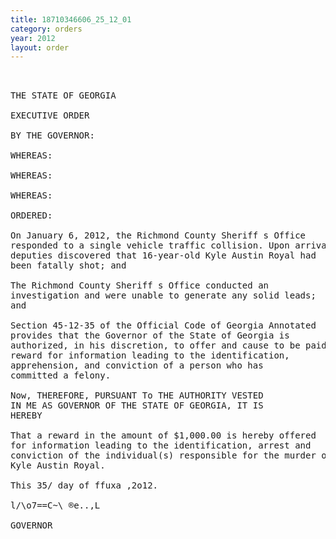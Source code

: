 ```yaml
---
title: 18710346606_25_12_01
category: orders
year: 2012
layout: order
---
```


<pre> 

THE STATE OF GEORGIA

EXECUTIVE ORDER

BY THE GOVERNOR:

WHEREAS:

WHEREAS:

WHEREAS:

ORDERED:

On January 6, 2012, the Richmond County Sheriff s Office
responded to a single vehicle traffic collision. Upon arrival,
deputies discovered that 16-year-old Kyle Austin Royal had
been fatally shot; and

The Richmond County Sheriff s Office conducted an
investigation and were unable to generate any solid leads;
and

Section 45-12-35 of the Official Code of Georgia Annotated
provides that the Governor of the State of Georgia is
authorized, in his discretion, to offer and cause to be paid a
reward for information leading to the identification,
apprehension, and conviction of a person who has
committed a felony.

Now, THEREFORE, PURSUANT To THE AUTHORITY VESTED
IN ME AS GOVERNOR OF THE STATE OF GEORGIA, IT IS
HEREBY

That a reward in the amount of $1,000.00 is hereby offered
for information leading to the identification, arrest and
conviction of the individual(s) responsible for the murder of
Kyle Austin Royal.

This 35/ day of ffuxa ,2o12.

l/\o7==C~\ ®e..,L

GOVERNOR

</pre>
